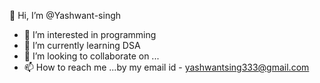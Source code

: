 👋 Hi, I’m @Yashwant-singh
- 👀 I’m interested in programming
- 🌱 I’m currently learning DSA
- 💞️ I’m looking to collaborate on ...
- 📫 How to reach me ...by my email id - yashwantsing333@gmail.com

<!---
Md-Shadab-Alam/Yashwant-Singh is a ✨ special ✨ repository because its `README.md` (this file) appears on your GitHub profile.
You can click the Preview link to take a look at your changes.
